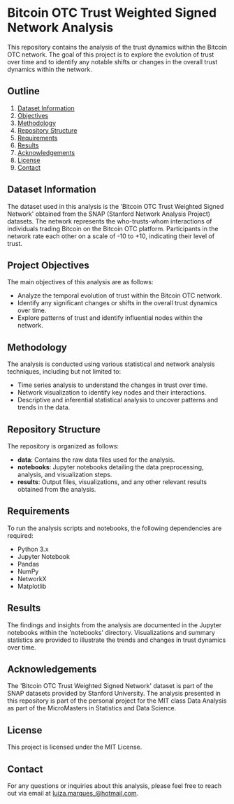 # Bitcoin OTC Trust Weighted Signed Network Analysis

This repository contains the analysis of the trust dynamics within the Bitcoin OTC network. The goal of this project is to explore the evolution of trust over time and to identify any notable shifts or changes in the overall trust dynamics within the network.

## Outline 
1. [Dataset Information](#dataset-information)
2. [Objectives](#project-objectives)
3. [Methodology](#methodology)
4. [Repository Structure](#repository-structure)
5. [Requirements](#requirements)
6. [Results](#results)
7. [Acknowledgements](#acknowledgements)
8. [License](#license)
9. [Contact](#contact)

## Dataset Information

The dataset used in this analysis is the 'Bitcoin OTC Trust Weighted Signed Network' obtained from the SNAP (Stanford Network Analysis Project) datasets. The network represents the who-trusts-whom interactions of individuals trading Bitcoin on the Bitcoin OTC platform. Participants in the network rate each other on a scale of -10 to +10, indicating their level of trust.

## Project Objectives

The main objectives of this analysis are as follows:

- Analyze the temporal evolution of trust within the Bitcoin OTC network.
- Identify any significant changes or shifts in the overall trust dynamics over time.
- Explore patterns of trust and identify influential nodes within the network.

## Methodology

The analysis is conducted using various statistical and network analysis techniques, including but not limited to:

- Time series analysis to understand the changes in trust over time.
- Network visualization to identify key nodes and their interactions.
- Descriptive and inferential statistical analysis to uncover patterns and trends in the data.

## Repository Structure

The repository is organized as follows:

- **data**: Contains the raw data files used for the analysis.
- **notebooks**: Jupyter notebooks detailing the data preprocessing, analysis, and visualization steps.
- **results**: Output files, visualizations, and any other relevant results obtained from the analysis.

## Requirements

To run the analysis scripts and notebooks, the following dependencies are required:

- Python 3.x
- Jupyter Notebook
- Pandas
- NumPy
- NetworkX
- Matplotlib

## Results

The findings and insights from the analysis are documented in the Jupyter notebooks within the 'notebooks' directory. Visualizations and summary statistics are provided to illustrate the trends and changes in trust dynamics over time.

## Acknowledgements

The 'Bitcoin OTC Trust Weighted Signed Network' dataset is part of the SNAP datasets provided by Stanford University. The analysis presented in this repository is part of the personal project for the MIT class Data Analysis as part of the MicroMasters in Statistics and Data Science.

## License

This project is licensed under the MIT License.

## Contact

For any questions or inquiries about this analysis, please feel free to reach out via email at [luiza.marques_@hotmail.com](mailto:luiza.marques_@hotmail.com).

